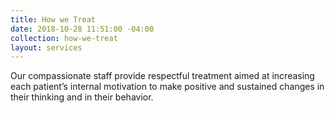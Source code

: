 ```yaml
---
title: How we Treat
date: 2018-10-28 11:51:00 -04:00
collection: how-we-treat
layout: services
---
```


Our compassionate staff provide respectful treatment aimed at increasing each patient’s internal motivation to make positive and sustained changes in their thinking and in their behavior.
